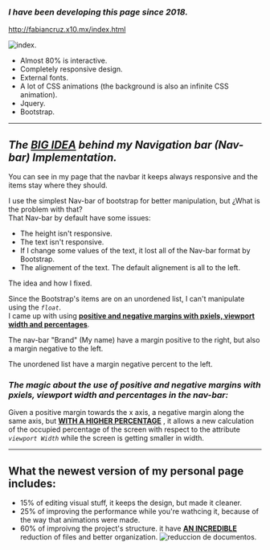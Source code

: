 ### *I have been developing this page since 2018.*
http://fabiancruz.x10.mx/index.html

![index.](http://fabiancruz.x10.mx/static/page.png "index")

* Almost 80% is interactive.
* Completely responsive design.
* External fonts.
* A lot of  CSS animations (the background is also an infinite CSS animation).
* Jquery.
* Bootstrap.
<hr>

## *The <ins>BIG IDEA</ins> behind my Navigation bar (Nav-bar) Implementation.*

You can see in my page that the navbar it keeps always responsive and the items stay where they should. 


I use the simplest Nav-bar of bootstrap for better manipulation, but ¿What is the problem with that? <br>
That Nav-bar by default have some issues:

* The height isn't responsive.
* The text isn't responsive.
* If I change some values of the text, it lost all of the Nav-bar format by Bootstrap.
* The alignement of the text. The default alignement is all to the left.

The idea and how I fixed.

Since the Bootstrap's items are on an unordened list, I can't manipulate using the *`float`*. <br>
I came up with using **<ins>positive and negative margins with pxiels, viewport width and percentages<ins>**.

The nav-bar "Brand" (My name) have a margin positive to the right, but also a margin negative to the left.

The unordened list  have a margin negative percent to the left.

### *The magic about the use of positive and negative margins with pxiels, viewport width and percentages in the nav-bar:* <br>
Given a positive margin towards the x axis, a negative margin along the same axis, but <ins>**WITH A HIGHER PERCENTAGE**</ins> , it allows a new calculation of the occupied percentage of the screen with respect to the attribute *`viewport Width`* while the screen is getting smaller in width.

<hr>

## What the newest version of my personal page includes:
* 15% of editing visual stuff, it keeps the design, but made it cleaner.
* 25% of improving the performance while you're wathcing it, because of the way that animations were made.
* 60% of improivng the project's structure. it have **<ins>AN INCREDIBLE</ins>** reduction of files and better organization.
![reduccion de documentos.](http://fabiancruz.x10.mx/static/changes.jpeg "reduccion de documentos")